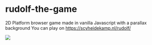 # rudolf-the-game
2D Platform browser game made in vanilla Javascript with a parallax background
You can play on https://scyheidekamp.nl/rudolf/

![](https://github.com/scyheidekamp/rudolf-the-game/blob/main/rudolf.gif)
